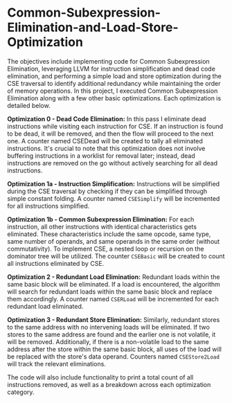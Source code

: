 # Common-Subexpression-Elimination-and-Load-Store-Optimization
The objectives include implementing code for Common Subexpression Elimination, leveraging LLVM for instruction simplification and dead code elimination, and performing a simple load and store optimization during the CSE traversal to identify additional redundancy while maintaining the order of memory operations.
In this project, I executed Common Subexpression Elimination along with a few other basic optimizations. Each optimization is detailed below.

**Optimization 0 - Dead Code Elimination:** In this pass I eliminate dead instructions while visiting each instruction for CSE. If an instruction is found to be dead, it will be removed, and then the flow will proceed to the next one. A counter named CSEDead will be created to tally all eliminated instructions. It's crucial to note that this optimization does not involve buffering instructions in a worklist for removal later; instead, dead instructions are removed on the go without actively searching for all dead instructions.

**Optimization 1a - Instruction Simplification:** Instructions will be simplified during the CSE traversal by checking if they can be simplified through simple constant folding. A counter named `CSESimplify` will be incremented for all instructions simplified.

**Optimization 1b - Common Subexpression Elimination:** For each instruction, all other instructions with identical characteristics gets eliminated. These characteristics include the same opcode, same type, same number of operands, and same operands in the same order (without commutativity). To implement CSE, a nested loop or recursion on the dominator tree will be utilized. The counter `CSEBasic` will be created to count all instructions eliminated by CSE.

**Optimization 2 - Redundant Load Elimination:** Redundant loads within the same basic block will be eliminated. If a load is encountered, the algorithm will search for redundant loads within the same basic block and replace them accordingly. A counter named `CSERLoad` will be incremented for each redundant load eliminated.

**Optimization 3 - Redundant Store Elimination:** Similarly, redundant stores to the same address with no intervening loads will be eliminated. If two stores to the same address are found and the earlier one is not volatile, it will be removed. Additionally, if there is a non-volatile load to the same address after the store within the same basic block, all uses of the load will be replaced with the store's data operand. Counters named `CSEStore2Load` will track the relevant eliminations.

The code will also include functionality to print a total count of all instructions removed, as well as a breakdown across each optimization category.
